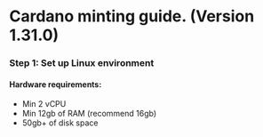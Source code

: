 # Cardano minting guide. (Version 1.31.0)

### Step 1: Set up Linux environment
#### Hardware requirements:
- Min 2 vCPU
- Min 12gb of RAM (recommend 16gb)
- 50gb+ of disk space


